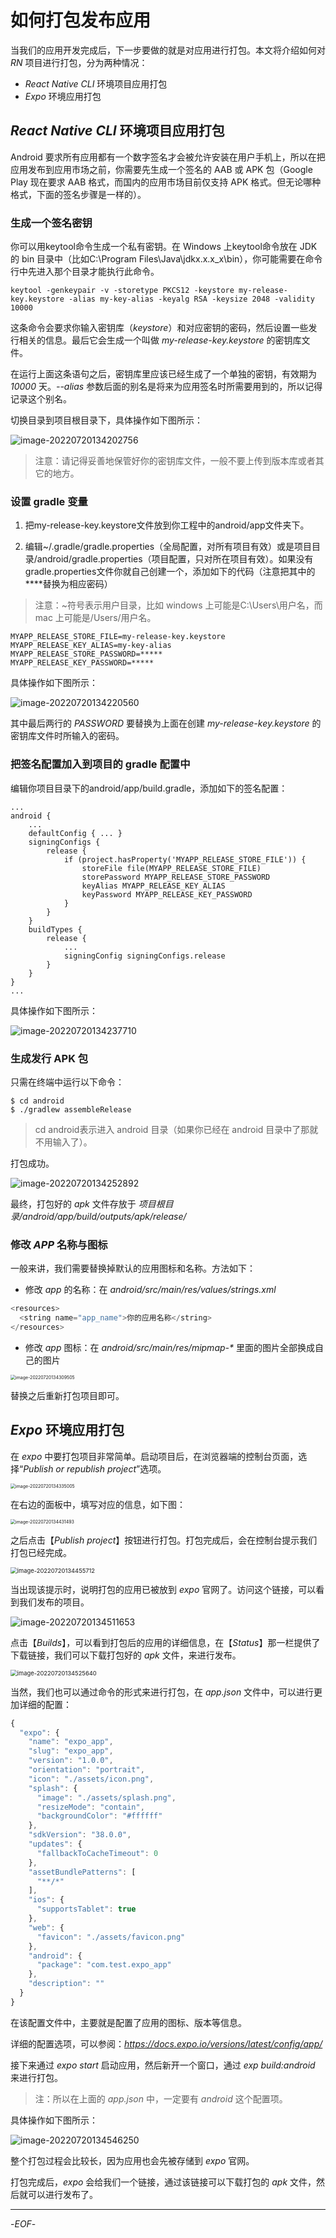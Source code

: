 # 如何打包发布应用

当我们的应用开发完成后，下一步要做的就是对应用进行打包。本文将介绍如何对 *RN* 项目进行打包，分为两种情况：

- *React Native CLI* 环境项目应用打包
- *Expo* 环境应用打包


## *React Native CLI* 环境项目应用打包

Android 要求所有应用都有一个数字签名才会被允许安装在用户手机上，所以在把应用发布到应用市场之前，你需要先生成一个签名的 AAB 或 APK 包（Google Play 现在要求 AAB 格式，而国内的应用市场目前仅支持 APK 格式。但无论哪种格式，下面的签名步骤是一样的）。

### 生成一个签名密钥

你可以用keytool命令生成一个私有密钥。在 Windows 上keytool命令放在 JDK 的 bin 目录中（比如C:\Program Files\Java\jdkx.x.x_x\bin），你可能需要在命令行中先进入那个目录才能执行此命令。

```
keytool -genkeypair -v -storetype PKCS12 -keystore my-release-key.keystore -alias my-key-alias -keyalg RSA -keysize 2048 -validity 10000
```

这条命令会要求你输入密钥库（*keystore*）和对应密钥的密码，然后设置一些发行相关的信息。最后它会生成一个叫做 *my-release-key.keystore* 的密钥库文件。

在运行上面这条语句之后，密钥库里应该已经生成了一个单独的密钥，有效期为 *10000* 天。*--alias* 参数后面的别名是将来为应用签名时所需要用到的，所以记得记录这个别名。

切换目录到项目根目录下，具体操作如下图所示：

![image-20220720134202756](https://xiejie-typora.oss-cn-chengdu.aliyuncs.com/2022-07-20-054203.png)

>注意：请记得妥善地保管好你的密钥库文件，一般不要上传到版本库或者其它的地方。

### 设置 gradle 变量

1. 把my-release-key.keystore文件放到你工程中的android/app文件夹下。

2. 编辑~/.gradle/gradle.properties（全局配置，对所有项目有效）或是项目目录/android/gradle.properties（项目配置，只对所在项目有效）。如果没有gradle.properties文件你就自己创建一个，添加如下的代码（注意把其中的****替换为相应密码）

>注意：~符号表示用户目录，比如 windows 上可能是C:\Users\用户名，而 mac 上可能是/Users/用户名。

```
MYAPP_RELEASE_STORE_FILE=my-release-key.keystore
MYAPP_RELEASE_KEY_ALIAS=my-key-alias
MYAPP_RELEASE_STORE_PASSWORD=*****
MYAPP_RELEASE_KEY_PASSWORD=*****
```

具体操作如下图所示：

![image-20220720134220560](https://xiejie-typora.oss-cn-chengdu.aliyuncs.com/2022-07-20-054220.png)

其中最后两行的 *PASSWORD* 要替换为上面在创建 *my-release-key.keystore* 的密钥库文件时所输入的密码。

### 把签名配置加入到项目的 gradle 配置中

编辑你项目目录下的android/app/build.gradle，添加如下的签名配置：

```
...
android {
    ...
    defaultConfig { ... }
    signingConfigs {
        release {
            if (project.hasProperty('MYAPP_RELEASE_STORE_FILE')) {
                storeFile file(MYAPP_RELEASE_STORE_FILE)
                storePassword MYAPP_RELEASE_STORE_PASSWORD
                keyAlias MYAPP_RELEASE_KEY_ALIAS
                keyPassword MYAPP_RELEASE_KEY_PASSWORD
            }
        }
    }
    buildTypes {
        release {
            ...
            signingConfig signingConfigs.release
        }
    }
}
...
```

具体操作如下图所示：

![image-20220720134237710](https://xiejie-typora.oss-cn-chengdu.aliyuncs.com/2022-07-20-054237.png)

### 生成发行 APK 包

只需在终端中运行以下命令：

```
$ cd android
$ ./gradlew assembleRelease
```

>cd android表示进入 android 目录（如果你已经在 android 目录中了那就不用输入了）。

打包成功。

![image-20220720134252892](https://xiejie-typora.oss-cn-chengdu.aliyuncs.com/2022-07-20-054252.png)

最终，打包好的 *apk* 文件存放于 *项目根目录/android/app/build/outputs/apk/release/*

### 修改 *APP* 名称与图标

一般来讲，我们需要替换掉默认的应用图标和名称。方法如下：

- 修改 *app* 的名称：在 *android/src/main/res/values/strings.xml*

```js
<resources>
  <string name="app_name">你的应用名称</string>
</resources>
```

- 修改 *app* 图标：在 *android/src/main/res/mipmap-\** 里面的图片全部换成自己的图片

<img src="https://xiejie-typora.oss-cn-chengdu.aliyuncs.com/2022-07-20-054310.png" alt="image-20220720134309505" style="zoom:50%;" />

替换之后重新打包项目即可。

## *Expo* 环境应用打包

在 *expo* 中要打包项目非常简单。启动项目后，在浏览器端的控制台页面，选择“*Publish or republish project*”选项。

<img src="https://xiejie-typora.oss-cn-chengdu.aliyuncs.com/2022-07-20-054335.png" alt="image-20220720134335005" style="zoom:50%;" />

在右边的面板中，填写对应的信息，如下图：

<img src="https://xiejie-typora.oss-cn-chengdu.aliyuncs.com/2022-07-20-054431.png" alt="image-20220720134431493" style="zoom:50%;" />

之后点击【*Publish project*】按钮进行打包。打包完成后，会在控制台提示我们打包已经完成。



<img src="https://xiejie-typora.oss-cn-chengdu.aliyuncs.com/2022-07-20-054455.png" alt="image-20220720134455712" style="zoom:67%;" />

当出现该提示时，说明打包的应用已被放到 *expo* 官网了。访问这个链接，可以看到我们发布的项目。

![image-20220720134511653](https://xiejie-typora.oss-cn-chengdu.aliyuncs.com/2022-07-20-054512.png)

点击【*Builds*】，可以看到打包后的应用的详细信息，在【*Status*】那一栏提供了下载链接，我们可以下载打包好的 *apk* 文件，来进行发布。

<img src="https://xiejie-typora.oss-cn-chengdu.aliyuncs.com/2022-07-20-054525.png" alt="image-20220720134525640" style="zoom:67%;" />

当然，我们也可以通过命令的形式来进行打包，在 *app.json* 文件中，可以进行更加详细的配置：

```js
{
  "expo": {
    "name": "expo_app",
    "slug": "expo_app",
    "version": "1.0.0",
    "orientation": "portrait",
    "icon": "./assets/icon.png",
    "splash": {
      "image": "./assets/splash.png",
      "resizeMode": "contain",
      "backgroundColor": "#ffffff"
    },
    "sdkVersion": "38.0.0",
    "updates": {
      "fallbackToCacheTimeout": 0
    },
    "assetBundlePatterns": [
      "**/*"
    ],
    "ios": {
      "supportsTablet": true
    },
    "web": {
      "favicon": "./assets/favicon.png"
    },
    "android": {
      "package": "com.test.expo_app"
    },
    "description": ""
  }
}
```

在该配置文件中，主要就是配置了应用的图标、版本等信息。

详细的配置选项，可以参阅：*https://docs.expo.io/versions/latest/config/app/*

接下来通过 *expo start* 启动应用，然后新开一个窗口，通过 *exp build:android* 来进行打包。

>注：所以在上面的 *app.json* 中，一定要有 *android* 这个配置项。

具体操作如下图所示：

![image-20220720134546250](https://xiejie-typora.oss-cn-chengdu.aliyuncs.com/2022-07-20-054546.png)

整个打包过程会比较长，因为应用也会先被存储到 *expo* 官网。

打包完成后，*expo* 会给我们一个链接，通过该链接可以下载打包的 *apk* 文件，然后就可以进行发布了。

---

-*EOF*-